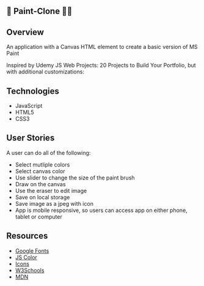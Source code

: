 ## 🎨 Paint-Clone 👩‍🎨



## Overview
An application with a Canvas HTML element to create a basic version of MS Paint

Inspired by Udemy JS Web Projects: 20 Projects to Build Your Portfolio, but with additional customizations:


## Technologies 
- JavaScript
- HTML5
- CSS3


## User Stories
A user can do all of the following: 
- Select mutliple colors
- Select canvas color
- Use slider to change the size of the paint brush
- Draw on the canvas
- Use the eraser to edit image
- Save on local storage
- Save image as a jpeg with icon 
- App is mobile responsive, so users can access app on either phone, tablet or computer





## Resources
- [Google Fonts](https://fonts.google.com/)
- [JS Color](https://jscolor.com/)
- [Icons](https://fontawesome.com/)
- [W3Schools](https://www.w3schools.com/howto/howto_js_rangeslider.asp)
- [MDN](https://developer.mozilla.org/en-US/docs/Web/API/CanvasRenderingContext2D)

